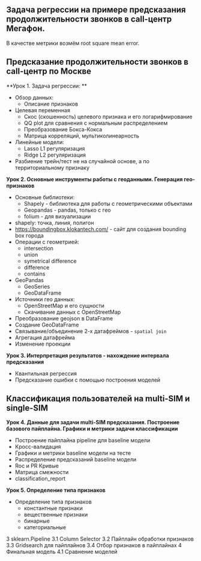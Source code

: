 ## Задача регрессии на примере предсказания продолжительности звонков в call-центр Мегафон.

В качестве метрики возмём root square mean error.



## Предсказание продолжительности звонков в call-центр по Москве

**Урок 1. Задача регрессии: **

- Обзор данных:
  -  Описание признаков
- Целевая переменная
  -  Скос (скошенность) целевого признака и его логарифмирование
  -  QQ plot для сравнения с нормальным распределением
  -  Преобразование Бокса-Кокса
  -  Матрица корреляций, мультиколинеарность
- Линейные модели:
  - Lasso L1 регуляризация
  - Ridge L2 регуляризация
- Разбиение трейн/тест не на случайной основе, а по территориальному признаку

**Урок 2. Основные инструменты работы с геоданными. Генерация гео-признаков**

- Основные библиотеки:
  - Shapely - библиотека для работы с геометрическими объектами
  - Geopandas - pandas, только с гео
  - folium - для визуализации
- shapely: точка, линия, полигон
- https://boundingbox.klokantech.com/ - сайт для создания bounding box города
- Операции с геометрией:
  - intersection
  - union
  - symetrical difference
  - difference
  - contains
- GeoPandas
  - GeoSeries
  - GeoDataFrame
- Источники гео данных:
  - OpenStreetMap и его сущности
  - Скачивание данных с OpenStreetMap
- Преобразование geojson в DataFrame
- Создание GeoDataFrame
- Связывание/объединение 2-х датафреймов - `spatial join`
- Агрегация датафрейма
- Изменение проекции

**Урок 3. Интерпретация результатов - нахождение интервала предсказания**
- Квантильная регрессия
- Предсказание ошибки с помощью построения моделей

## Классификация пользователей на multi-SIM и single-SIM

**Урок 4.  Данные для задачи multi-SIM предсказания. Построение базового пайплайна. Графики и метрики задачи классификации**

- Построение пайплайна pipeline для baseline модели
- Кросс-валидация
- Графики и метрики baseline модели на тесте
- Распределение предсказаний baseline модели
- Roc и PR Кривые
- Матрица смежности
- classification_report

**Урок 5. Определение типа признаков**

- Определение типа признаков
  - константные признаки
  - вещественные признаки
  - бинарные
  - категориальные
 
3 sklearn.Pipeline
3.1 Column Selector
3.2 Пайплайн обработки признаков
3.3 Gridsearch для пайплайнов
3.4 Отбор признаков в пайплайнах
4 Финальная модель
4.1 Сравнение моделей